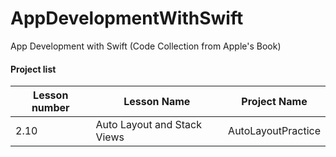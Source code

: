 # AppDevelopmentWithSwift
App Development with Swift (Code Collection from Apple's Book)

#### Project list 

Lesson number | Lesson Name | Project Name
--------------|-------------|---------------
2.10 |Auto Layout and Stack Views | AutoLayoutPractice

